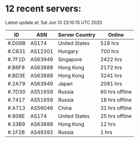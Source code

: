 # 12 recent servers:

Latest update at: Sat Jun 13 23:10:15 UTC 2020

| ID | ASN | Server Country | Online |
| -- | --- | -------------- | ------ |
| #.D09B | AS174 | United States | 518 hrs |
| #.C831 | AS12301 | Hungary | 700 hrs |
| #.7F1D | AS63949 | Singapore | 2422 hrs |
| #.B6F8 | AS63888 | Hong Kong | 2172 hrs |
| #.BD3E | AS63888 | Hong Kong | 3241 hrs |
| #.2A79 | AS63949 | Japan | 2081 hrs |
| #.7D30 | AS51659 | Russia | 60 hrs offline |
| #.7417 | AS51659 | Russia | 18 hrs offline |
| #.A713 | AS56046 | China | 31 hrs offline |
| #.808E | AS174 | United States | 25 hrs offline |
| #.33B9 | AS63888 | Hong Kong | 12 hrs |
| #.1F2B | AS49392 | Russia | 1 hrs |

